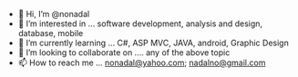 - 👋 Hi, I’m @nonadal
- 👀 I’m interested in ... software development, analysis and design, database, mobile 
- 🌱 I’m currently learning ... C#, ASP MVC, JAVA, android, Graphic Design
- 💞️ I’m looking to collaborate on .... any of the above topic
- 📫 How to reach me ... nonadal@yahoo.com; nadalno@gmail.com

<!---
nonadal/nonadal is a ✨ special ✨ repository because its `README.md` (this file) appears on your GitHub profile.
You can click the Preview link to take a look at your changes.
--->
